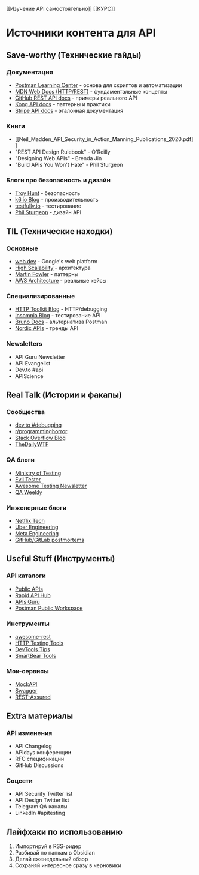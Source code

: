 [[Изучение API самостоятельно]]
[[КУРС]]


# Источники контента для API

## Save-worthy (Технические гайды)

### Документация
- [Postman Learning Center](https://learning.postman.com/docs/introduction/overview/) - основа для скриптов и автоматизации
- [MDN Web Docs (HTTP/REST)](https://developer.mozilla.org/en-US/docs/Web/HTTP) - фундаментальные концепты
- [GitHub REST API docs](https://docs.github.com/en/rest) - примеры реального API
- [Kong API docs](https://docs.konghq.com/) - паттерны и практики
- [Stripe API docs](https://stripe.com/docs/api) - эталонная документация

### Книги
- [[Neil_Madden_API_Security_in_Action_Manning_Publications_2020.pdf]]
- "REST API Design Rulebook" - O'Reilly
- "Designing Web APIs" - Brenda Jin
- "Build APIs You Won't Hate" - Phil Sturgeon

### Блоги про безопасность и дизайн
- [Troy Hunt](https://www.troyhunt.com/) - безопасность
- [k6.io Blog](https://k6.io/blog) - производительность
- [testfully.io](https://testfully.io/blog) - тестирование
- [Phil Sturgeon](https://phil.tech/) - дизайн API

## TIL (Технические находки)

### Основные
- [web.dev](https://web.dev) - Google's web platform
- [High Scalability](http://highscalability.com/) - архитектура
- [Martin Fowler](https://martinfowler.com/) - паттерны
- [AWS Architecture](https://aws.amazon.com/blogs/architecture/) - реальные кейсы

### Специализированные
- [HTTP Toolkit Blog](https://httptoolkit.tech/blog/) - HTTP/debugging
- [Insomnia Blog](https://insomnia.rest/blog) - тестирование API
- [Bruno Docs](https://docs.usebruno.com/) - альтернатива Postman
- [Nordic APIs](https://nordicapis.com/blog/) - тренды API

### Newsletters
- API Guru Newsletter
- API Evangelist
- Dev.to #api
- APIScience

## Real Talk (Истории и факапы)

### Сообщества
- [dev.to #debugging](https://dev.to/t/debugging)
- [r/programminghorror](https://reddit.com/r/programminghorror)
- [Stack Overflow Blog](https://stackoverflow.blog/)
- [TheDailyWTF](https://thedailywtf.com/)

### QA блоги
- [Ministry of Testing](https://www.ministryoftesting.com/dojo/series/the-testing-planet-archive)
- [Evil Tester](https://www.eviltester.com/blog/)
- [Awesome Testing Newsletter](https://testingawesome.com/)
- [QA Weekly](https://qablog.practitest.com/)

### Инженерные блоги
- [Netflix Tech](https://netflixtechblog.com/)
- [Uber Engineering](https://eng.uber.com/)
- [Meta Engineering](https://engineering.fb.com/)
- [GitHub/GitLab postmortems](https://github.blog/category/engineering/)

## Useful Stuff (Инструменты)

### API каталоги
- [Public APIs](https://github.com/public-apis/public-apis)
- [Rapid API Hub](https://rapidapi.com/hub)
- [APIs Guru](https://apis.guru/)
- [Postman Public Workspace](https://www.postman.com/explore)

### Инструменты
- [awesome-rest](https://github.com/marmelab/awesome-rest)
- [HTTP Testing Tools](https://github.com/topics/http-testing)
- [DevTools Tips](https://devtoolstips.org/)
- [SmartBear Tools](https://smartbear.com/blog/)

### Мок-сервисы
- [MockAPI](https://mockapi.io/blog)
- [Swagger](https://swagger.io/blog)
- [REST-Assured](https://rest-assured.io/)

## Extra материалы

### API изменения
- API Changelog
- APIdays конференции
- RFC спецификации
- GitHub Discussions

### Соцсети
- API Security Twitter list
- API Design Twitter list
- Telegram QA каналы
- LinkedIn #apitesting

## Лайфхаки по использованию
1. Импортируй в RSS-ридер
2. Разбивай по папкам в Obsidian
3. Делай еженедельный обзор
4. Сохраняй интересное сразу в черновики
